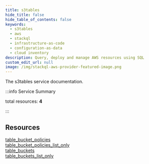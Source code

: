 ```yaml
---
title: s3tables
hide_title: false
hide_table_of_contents: false
keywords:
  - s3tables
  - aws
  - stackql
  - infrastructure-as-code
  - configuration-as-data
  - cloud inventory
description: Query, deploy and manage AWS resources using SQL
custom_edit_url: null
image: /img/stackql-aws-provider-featured-image.png
---
```


The s3tables service documentation.

:::info Service Summary

<div class="row">
<div class="providerDocColumn">
<span>total resources:&nbsp;<b>4</b></span><br />
</div>
</div>

:::

## Resources
<div class="row">
<div class="providerDocColumn">
<a href="/services/s3tables/table_bucket_policies/">table_bucket_policies</a><br />
<a href="/services/s3tables/table_bucket_policies_list_only/">table_bucket_policies_list_only</a>
</div>
<div class="providerDocColumn">
<a href="/services/s3tables/table_buckets/">table_buckets</a><br />
<a href="/services/s3tables/table_buckets_list_only/">table_buckets_list_only</a>
</div>
</div>